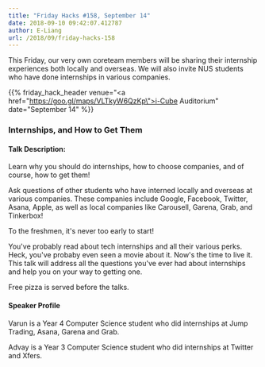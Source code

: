 ```yaml
---
title: "Friday Hacks #158, September 14"
date: 2018-09-10 09:42:07.412787
author: E-Liang
url: /2018/09/friday-hacks-158
---
```


This Friday, our very own coreteam members will be sharing their internship experiences both locally and overseas. We will also invite NUS students who have done internships in various companies.

{{% friday_hack_header venue="<a href=\"https://goo.gl/maps/VLTkyW6QzKp\">i-Cube Auditorium</a>" date="September 14" %}}

### Internships, and How to Get Them

#### Talk Description:

Learn why you should do internships, how to choose companies, and of course, how to get them!

Ask questions of other students who have interned locally and overseas at various companies. These companies include Google, Facebook, Twitter, Asana, Apple, as well as local companies like Carousell, Garena, Grab, and Tinkerbox!

To the freshmen, it's never too early to start!

You've probably read about tech internships and all their various perks. Heck, you've probaby even seen a movie about it. Now's the time to live it. This talk will address all the questions you've ever had about internships and help you on your way to getting one.

Free pizza is served before the talks.

#### Speaker Profile

Varun is a Year 4 Computer Science student who did internships at Jump Trading, Asana, Garena and Grab.

Advay is a Year 3 Computer Science student who did internships at Twitter and Xfers.
